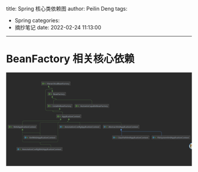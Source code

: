 title: Spring 核心类依赖图
author: Peilin Deng
tags:
  - Spring
categories:
  - 摘抄笔记
date: 2022-02-24 11:13:00
---

# BeanFactory 相关核心依赖

![BeanFactory 相关核心依赖](/images/img-87.png)

